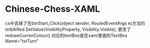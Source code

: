 # Chinese-Chess-XAML
cs中去掉了在btnStart_Click(object sender, RoutedEventArgs e)方法的txtblkRed.SetValue(VisibilityProperty, Visibility.Visible);
更改了redrawCurrenColour()
对应的textBox是在xaml里面的TextBox Name="txtTurn"
